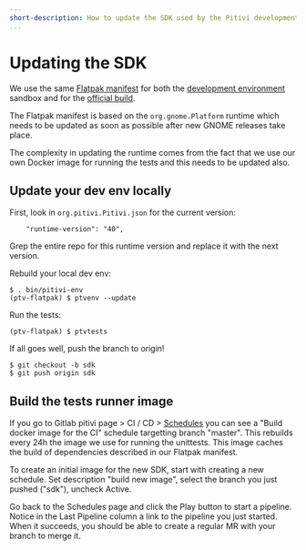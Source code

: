 ```yaml
---
short-description: How to update the SDK used by the Pitivi development environment
...
```


# Updating the SDK

We use the same [Flatpak
manifest](https://gitlab.gnome.org/GNOME/pitivi/blob/master/build/flatpak/org.pitivi.Pitivi.json)
for both the [development environment](HACKING.md) sandbox and for the [official
build](Install_with_flatpak.md).

The Flatpak manifest is based on the `org.gnome.Platform` runtime which needs to
be updated as soon as possible after new GNOME releases take place.

The complexity in updating the runtime comes from the fact that we use our own
Docker image for running the tests and this needs to be updated also.

## Update your dev env locally

First, look in `org.pitivi.Pitivi.json` for the current version:

```
    "runtime-version": "40",
```

Grep the entire repo for this runtime version and replace it with the next
version.

Rebuild your local dev env:

```
$ . bin/pitivi-env
(ptv-flatpak) $ ptvenv --update
```

Run the tests:

```
(ptv-flatpak) $ ptvtests
```

If all goes well, push the branch to origin!

```
$ git checkout -b sdk
$ git push origin sdk
```

## Build the tests runner image

If you go to Gitlab pitivi page > CI / CD >
[Schedules](https://gitlab.gnome.org/GNOME/pitivi/-/pipeline_schedules) you can
see a "Build docker image for the CI" schedule targetting branch "master". This
rebuilds every 24h the image we use for running the unittests. This image caches
the build of dependencies described in our Flatpak manifest.

To create an initial image for the new SDK, start with creating a new schedule.
Set description "build new image", select the branch you just pushed ("sdk"),
uncheck Active.

Go back to the Schedules page and click the Play button to start a pipeline.
Notice in the Last Pipeline column a link to the pipeline you just started. When
it succeeds, you should be able to create a regular MR with your branch to merge
it.
